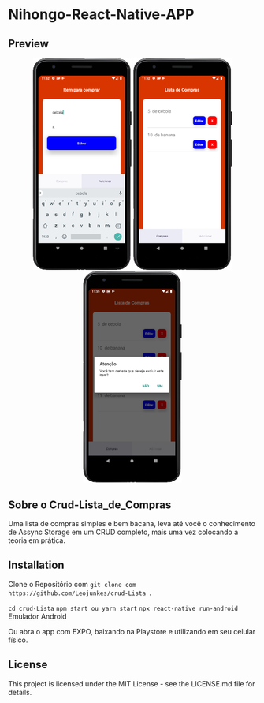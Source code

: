 # Nihongo-React-Native-APP

## Preview

<p align="center">
   <img src="./imagens/Captura de tela de 2020-10-28 23-52-19.png" alt="Lista_compras" width="200"/>
    <img src="./imagens/Captura de tela de 2020-10-28 23-52-47.png" alt="Lista_compras" width="200"/>
     <img src="./imagens/Captura de tela de 2020-10-28 23-55-58.png" alt="Lista_compras" width="200"/>

</p>

## Sobre o Crud-Lista_de_Compras

Uma lista de compras simples e bem bacana, leva até você o conhecimento de Assync Storage em um CRUD completo, mais uma vez colocando a teoria em prática.

## Installation

Clone o Repositório com `git clone com https://github.com/Leojunkes/crud-Lista `.

`cd crud-Lista`
`npm start ou yarn start`
`npx react-native run-android` Emulador Android

Ou abra o app com EXPO, baixando na Playstore e utilizando em seu celular físico.

## License

This project is licensed under the MIT License - see the LICENSE.md file for details.

